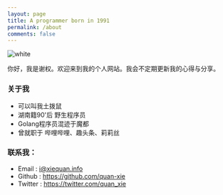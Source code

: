```yaml
---
layout: page
title: A programmer born in 1991
permalink: /about
comments: false
---
```

![white](https://blog-1251121783.cos.ap-shanghai.myqcloud.com/2022/07/%E5%9C%9F%E6%8B%A8%E9%BC%A0.png) 

你好，我是谢权。欢迎来到我的个人网站。我会不定期更新我的心得与分享。
### 关于我
- 可以叫我土拨鼠
- 湖南籍90'后 野生程序员 
- Golang程序员混迹于魔都
- 曾就职于 哔哩哔哩、趣头条、莉莉丝

### 联系我：
- Email : i@xiequan.info
- Github : https://github.com/quan-xie
- Twitter : https://twitter.com/quan_xie
